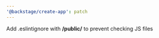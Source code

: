 ```yaml
---
'@backstage/create-app': patch
---
```


Add .eslintignore with **/public/** to prevent checking JS files
